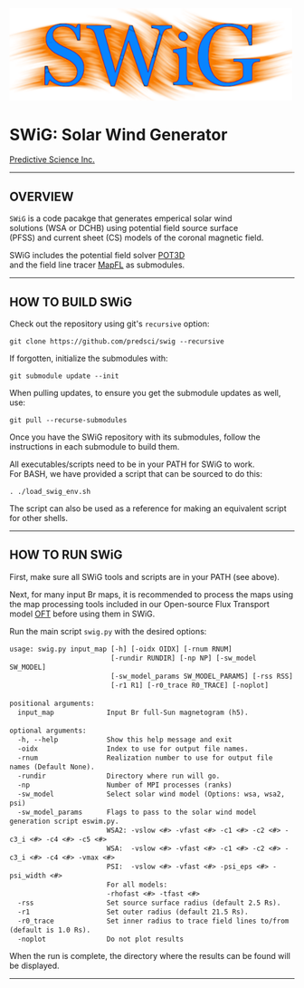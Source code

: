 <img width=500 src="swig_logo.png" alt="SwiG" />  
  
# SWiG: Solar Wind Generator  

[Predictive Science Inc.](https://www.predsci.com)  
 
--------------------------------  
  
## OVERVIEW  
`SWiG` is a code pacakge that generates emperical solar wind   
solutions (WSA or DCHB) using potential field source surface  
(PFSS) and current sheet (CS) models of the coronal magnetic field.
  
SWiG includes the potential field solver [POT3D](https;//github.com/predsci/pot3d)  
and the field line tracer [MapFL](https;//github.com/predsci/mapfl) as submodules.
  
--------------------------------  
  

## HOW TO BUILD SWiG  

Check out the repository using git's `recursive` option:  

```
git clone https://github.com/predsci/swig --recursive
```
If forgotten, initialize the submodules with:  
```
git submodule update --init
```
When pulling updates, to ensure you get the submodule updates as well, use:  
```
git pull --recurse-submodules
```
  
Once you have the SWiG repository with its submodules, follow the instructions in each submodule to build them.  
  
All executables/scripts need to be in your PATH for SWiG to work.  
For BASH, we have provided a script that can be sourced to do this:
```
. ./load_swig_env.sh
```
The script can also be used as a reference for making an equivalent script for other shells.
  
--------------------------------  
  

## HOW TO RUN SWiG  
  
First, make sure all SWiG tools and scripts are in your PATH (see above).  
  
Next, for many input Br maps, it is recommended to process the maps using the map processing tools included in our Open-source Flux Transport model [OFT](https;//github.com/predsci/oft) before using them in SWiG.  
  
Run the main script `swig.py` with the desired options:  
```
usage: swig.py input_map [-h] [-oidx OIDX] [-rnum RNUM] 
                         [-rundir RUNDIR] [-np NP] [-sw_model SW_MODEL]
                         [-sw_model_params SW_MODEL_PARAMS] [-rss RSS] 
                         [-r1 R1] [-r0_trace R0_TRACE] [-noplot] 

positional arguments:
  input_map             Input Br full-Sun magnetogram (h5).

optional arguments:
  -h, --help            Show this help message and exit
  -oidx                 Index to use for output file names.
  -rnum                 Realization number to use for output file names (Default None).
  -rundir               Directory where run will go.
  -np                   Number of MPI processes (ranks)
  -sw_model             Select solar wind model (Options: wsa, wsa2, psi)
  -sw_model_params      Flags to pass to the solar wind model generation script eswim.py.
                        WSA2: -vslow <#> -vfast <#> -c1 <#> -c2 <#> -c3_i <#> -c4 <#> -c5 <#>
                        WSA:  -vslow <#> -vfast <#> -c1 <#> -c2 <#> -c3_i <#> -c4 <#> -vmax <#>
                        PSI:  -vslow <#> -vfast <#> -psi_eps <#> -psi_width <#> 
                        For all models:
                        -rhofast <#> -tfast <#>
  -rss                  Set source surface radius (default 2.5 Rs).
  -r1                   Set outer radius (default 21.5 Rs).
  -r0_trace             Set inner radius to trace field lines to/from (default is 1.0 Rs).
  -noplot               Do not plot results
```  
When the run is complete, the directory where the results can be found will be displayed.  

--------------------------------  
 
